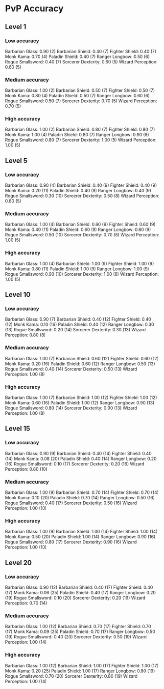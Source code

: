 # PvP Accuracy

## Level 1

### Low accuracy
Barbarian Glass: 0.90 (2)
Barbarian Shield: 0.40 (7)
Fighter Shield: 0.40 (7)
Monk Kama: 0.70 (4)
Paladin Shield: 0.40 (7)
Ranger Longbow: 0.50 (6)
Rogue Smallsword: 0.40 (7)
Sorcerer Dexterity: 0.60 (5)
Wizard Perception: 0.60 (5)

### Medium accuracy
Barbarian Glass: 1.00 (2)
Barbarian Shield: 0.50 (7)
Fighter Shield: 0.50 (7)
Monk Kama: 0.80 (4)
Paladin Shield: 0.50 (7)
Ranger Longbow: 0.60 (6)
Rogue Smallsword: 0.50 (7)
Sorcerer Dexterity: 0.70 (5)
Wizard Perception: 0.70 (5)

### High accuracy
Barbarian Glass: 1.00 (2)
Barbarian Shield: 0.80 (7)
Fighter Shield: 0.80 (7)
Monk Kama: 1.00 (4)
Paladin Shield: 0.80 (7)
Ranger Longbow: 0.90 (6)
Rogue Smallsword: 0.80 (7)
Sorcerer Dexterity: 1.00 (5)
Wizard Perception: 1.00 (5)

## Level 5

### Low accuracy
Barbarian Glass: 0.90 (4)
Barbarian Shield: 0.40 (9)
Fighter Shield: 0.40 (9)
Monk Kama: 0.20 (11)
Paladin Shield: 0.40 (9)
Ranger Longbow: 0.40 (9)
Rogue Smallsword: 0.30 (10)
Sorcerer Dexterity: 0.50 (8)
Wizard Perception: 0.80 (5)

### Medium accuracy
Barbarian Glass: 1.00 (4)
Barbarian Shield: 0.60 (9)
Fighter Shield: 0.60 (9)
Monk Kama: 0.40 (11)
Paladin Shield: 0.60 (9)
Ranger Longbow: 0.60 (9)
Rogue Smallsword: 0.50 (10)
Sorcerer Dexterity: 0.70 (8)
Wizard Perception: 1.00 (5)

### High accuracy
Barbarian Glass: 1.00 (4)
Barbarian Shield: 1.00 (9)
Fighter Shield: 1.00 (9)
Monk Kama: 0.80 (11)
Paladin Shield: 1.00 (9)
Ranger Longbow: 1.00 (9)
Rogue Smallsword: 0.90 (10)
Sorcerer Dexterity: 1.00 (8)
Wizard Perception: 1.00 (5)

## Level 10

### Low accuracy
Barbarian Glass: 0.90 (7)
Barbarian Shield: 0.40 (12)
Fighter Shield: 0.40 (12)
Monk Kama: 0.10 (16)
Paladin Shield: 0.40 (12)
Ranger Longbow: 0.30 (13)
Rogue Smallsword: 0.20 (14)
Sorcerer Dexterity: 0.30 (13)
Wizard Perception: 0.80 (8)

### Medium accuracy
Barbarian Glass: 1.00 (7)
Barbarian Shield: 0.60 (12)
Fighter Shield: 0.60 (12)
Monk Kama: 0.20 (16)
Paladin Shield: 0.60 (12)
Ranger Longbow: 0.50 (13)
Rogue Smallsword: 0.40 (14)
Sorcerer Dexterity: 0.50 (13)
Wizard Perception: 1.00 (8)

### High accuracy
Barbarian Glass: 1.00 (7)
Barbarian Shield: 1.00 (12)
Fighter Shield: 1.00 (12)
Monk Kama: 0.60 (16)
Paladin Shield: 1.00 (12)
Ranger Longbow: 0.90 (13)
Rogue Smallsword: 0.80 (14)
Sorcerer Dexterity: 0.90 (13)
Wizard Perception: 1.00 (8)

## Level 15

### Low accuracy
Barbarian Glass: 0.90 (9)
Barbarian Shield: 0.40 (14)
Fighter Shield: 0.40 (14)
Monk Kama: 0.08 (20)
Paladin Shield: 0.40 (14)
Ranger Longbow: 0.20 (16)
Rogue Smallsword: 0.10 (17)
Sorcerer Dexterity: 0.20 (16)
Wizard Perception: 0.80 (10)

### Medium accuracy
Barbarian Glass: 1.00 (9)
Barbarian Shield: 0.70 (14)
Fighter Shield: 0.70 (14)
Monk Kama: 0.10 (20)
Paladin Shield: 0.70 (14)
Ranger Longbow: 0.50 (16)
Rogue Smallsword: 0.40 (17)
Sorcerer Dexterity: 0.50 (16)
Wizard Perception: 1.00 (10)

### High accuracy
Barbarian Glass: 1.00 (9)
Barbarian Shield: 1.00 (14)
Fighter Shield: 1.00 (14)
Monk Kama: 0.50 (20)
Paladin Shield: 1.00 (14)
Ranger Longbow: 0.90 (16)
Rogue Smallsword: 0.80 (17)
Sorcerer Dexterity: 0.90 (16)
Wizard Perception: 1.00 (10)

## Level 20

### Low accuracy
Barbarian Glass: 0.90 (12)
Barbarian Shield: 0.40 (17)
Fighter Shield: 0.40 (17)
Monk Kama: 0.06 (25)
Paladin Shield: 0.40 (17)
Ranger Longbow: 0.20 (19)
Rogue Smallsword: 0.10 (20)
Sorcerer Dexterity: 0.20 (19)
Wizard Perception: 0.70 (14)

### Medium accuracy
Barbarian Glass: 1.00 (12)
Barbarian Shield: 0.70 (17)
Fighter Shield: 0.70 (17)
Monk Kama: 0.09 (25)
Paladin Shield: 0.70 (17)
Ranger Longbow: 0.50 (19)
Rogue Smallsword: 0.40 (20)
Sorcerer Dexterity: 0.50 (19)
Wizard Perception: 1.00 (14)

### High accuracy
Barbarian Glass: 1.00 (12)
Barbarian Shield: 1.00 (17)
Fighter Shield: 1.00 (17)
Monk Kama: 0.20 (25)
Paladin Shield: 1.00 (17)
Ranger Longbow: 0.80 (19)
Rogue Smallsword: 0.70 (20)
Sorcerer Dexterity: 0.80 (19)
Wizard Perception: 1.00 (14)
